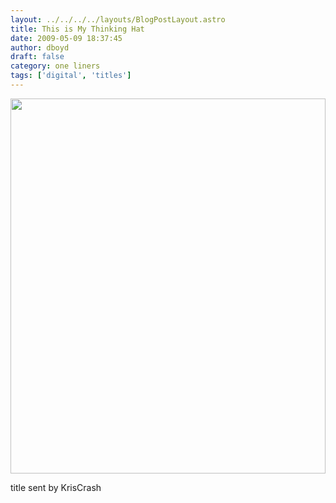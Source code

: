 ```yaml
---
layout: ../../../../layouts/BlogPostLayout.astro
title: This is My Thinking Hat
date: 2009-05-09 18:37:45
author: dboyd
draft: false
category: one liners
tags: ['digital', 'titles']
---
```

<img
    srcset="https://img.danaboyd.com/images/2009/05/thinkingHat_480.avif 480w"
    sizes="(max-width: 480px) 100vw"
    src="https://img.danaboyd.com/images/2009/05/thinkingHat.jpg"
    alt=""
    style="width: clamp(0px, 100%, 600px); height: auto;"
/>

title sent by KrisCrash